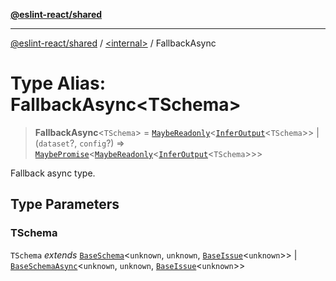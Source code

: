 [**@eslint-react/shared**](../../README.md)

***

[@eslint-react/shared](../../README.md) / [\<internal\>](../README.md) / FallbackAsync

# Type Alias: FallbackAsync\<TSchema\>

> **FallbackAsync**\<`TSchema`\> = [`MaybeReadonly`](MaybeReadonly.md)\<[`InferOutput`](InferOutput.md)\<`TSchema`\>\> \| (`dataset`?, `config`?) => [`MaybePromise`](MaybePromise.md)\<[`MaybeReadonly`](MaybeReadonly.md)\<[`InferOutput`](InferOutput.md)\<`TSchema`\>\>\>

Fallback async type.

## Type Parameters

### TSchema

`TSchema` *extends* [`BaseSchema`](../interfaces/BaseSchema.md)\<`unknown`, `unknown`, [`BaseIssue`](../interfaces/BaseIssue.md)\<`unknown`\>\> \| [`BaseSchemaAsync`](../interfaces/BaseSchemaAsync.md)\<`unknown`, `unknown`, [`BaseIssue`](../interfaces/BaseIssue.md)\<`unknown`\>\>
